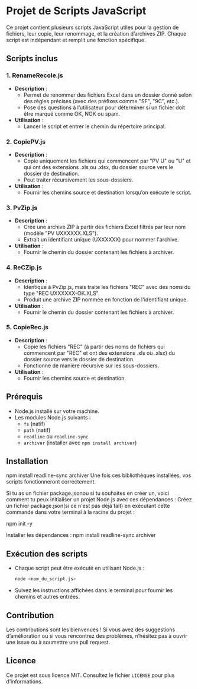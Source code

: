 # Projet de Scripts JavaScript

Ce projet contient plusieurs scripts JavaScript utiles pour la gestion de fichiers, leur copie, leur renommage, et la création d’archives ZIP. Chaque script est indépendant et remplit une fonction spécifique.

## Scripts inclus

### 1. **RenameRecole.js**
- **Description** :
  - Permet de renommer des fichiers Excel dans un dossier donné selon des règles précises (avec des préfixes comme "SF", "9C", etc.).
  - Pose des questions à l’utilisateur pour déterminer si un fichier doit être marqué comme OK, NOK ou spam.
- **Utilisation** :
  - Lancer le script et entrer le chemin du répertoire principal.

### 2. **CopiePV.js**
- **Description** :
  - Copie uniquement les fichiers qui commencent par "PV U" ou "U" et qui ont des extensions .xls ou .xlsx, du dossier source vers le dossier de destination.
  - Peut traiter récursivement les sous-dossiers.
- **Utilisation** :
  - Fournir les chemins source et destination lorsqu’on exécute le script.

### 3. **PvZip.js**
- **Description** :
  - Crée une archive ZIP à partir des fichiers Excel filtrés par leur nom (modèle "PV UXXXXXX.XLS").
  - Extrait un identifiant unique (UXXXXXX) pour nommer l'archive.
- **Utilisation** :
  - Fournir le chemin du dossier contenant les fichiers à archiver.

### 4. **ReCZip.js**
- **Description** :
  - Identique à PvZip.js, mais traite les fichiers "REC" avec des noms du type "REC UXXXXXX-OK.XLS".
  - Produit une archive ZIP nommée en fonction de l'identifiant unique.
- **Utilisation** :
  - Fournir le chemin du dossier contenant les fichiers à archiver.

### 5. **CopieRec.js**
- **Description** :
  - Copie les fichiers "REC" (à partir des noms de fichiers qui commencent par "REC" et ont des extensions .xls ou .xlsx) du dossier source vers le dossier de destination.
  - Fonctionne de manière récursive sur les sous-dossiers.
- **Utilisation** :
  - Fournir les chemins source et destination.

## Prérequis

- Node.js installé sur votre machine.
- Les modules Node.js suivants :
  - `fs` (natif)
  - `path` (natif)
  - `readline` ou `readline-sync`
  - `archiver` (installer avec `npm install archiver`)

## Installation
npm install readline-sync archiver
Une fois ces bibliothèques installées, vos scripts fonctionneront correctement.

Si tu as un fichier package.jsonou si tu souhaites en créer un, voici comment tu peux initialiser un projet Node.js avec ces dépendances :
Créez un fichier package.json(si ce n'est pas déjà fait) en exécutant cette commande dans votre terminal à la racine du projet :

npm init -y

Installer les dépendances :
npm install readline-sync archiver

## Exécution des scripts

- Chaque script peut être exécuté en utilisant Node.js :
  ```bash
  node <nom_du_script.js>
  ```
- Suivez les instructions affichées dans le terminal pour fournir les chemins et autres entrées.

## Contribution

Les contributions sont les bienvenues ! Si vous avez des suggestions d’amélioration ou si vous rencontrez des problèmes, n’hésitez pas à ouvrir une issue ou à soumettre une pull request.

## Licence

Ce projet est sous licence MIT. Consultez le fichier `LICENSE` pour plus d’informations.

